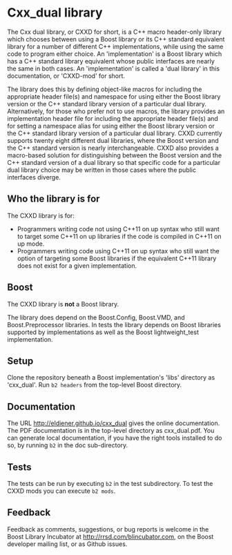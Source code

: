 # Cxx_dual library

The Cxx dual library, or CXXD for short, is a C++ macro header-only library which chooses between using a Boost library or its C++ standard equivalent library for a number of different C++ implementations, while using the same code to program either choice. An 'implementation' is a Boost library which has a C++ standard library equivalent whose public interfaces are nearly the same in both cases. An 'implementation' is called a 'dual library' in this documentation, or 'CXXD-mod' for short.

The library does this by defining object-like macros for including the appropriate header file(s) and namespace for using either the Boost library version or the C++ standard library version of a particular dual library. Alternatively, for those who prefer not to use macros, the library provides an implementation header file for including the appropriate header file(s) and for setting a namespace alias for using either the Boost library version or the C++ standard library version of a particular dual library. CXXD currently supports twenty eight different dual libraries, where the Boost version and the C++ standard version is nearly interchangeable. CXXD also provides a macro-based solution for distinguishing between the Boost version and the C++ standard version of a dual library so that specific code for a particular dual library choice may be written in those cases where the public interfaces diverge.

## Who the library is for

The CXXD library is for:

* Programmers writing code not using C++11 on up syntax who still want to target some C++11 on up libraries if the code is compiled in C++11 on up mode.
* Programmers writing code using C++11 on up syntax who still want the option of targeting some Boost libraries if the equivalent C++11 library does not exist for a given implementation.

## Boost

The CXXD library is **not** a Boost library.

The library does depend on the Boost.Config, Boost.VMD, and Boost.Preprocessor libraries. In tests the library depends on Boost libraries supported by implementations as well as the Boost lightweight_test implementation.

## Setup

Clone the repository beneath a Boost implementation's 'libs' directory as 'cxx_dual'. Run `b2 headers` from the top-level Boost directory.

## Documentation

The URL http://eldiener.github.io/cxx_dual gives the online documentation. The PDF documentation is in the top-level directory as cxx_dual.pdf. You can generate local documentation, if you have the right tools installed to do so, by running `b2` in the doc sub-directory.

## Tests

The tests can be run by executing `b2` in the test subdirectory. To test the CXXD mods you can execute `b2 mods`.

## Feedback

Feedback as comments, suggestions, or bug reports is welcome in the Boost Library Incubator at http://rrsd.com/blincubator.com, on the Boost developer mailing list, or as Github issues.
